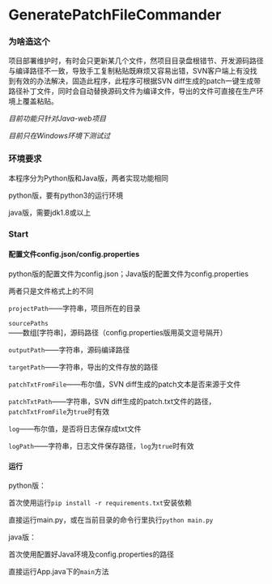 # GeneratePatchFileCommander

### 为啥造这个

项目部署维护时，有时会只更新某几个文件，然项目目录盘根错节、开发源码路径与编译路径不一致，导致手工复制粘贴既麻烦又容易出错，SVN客户端上有没找到有效的办法解决，固造此程序，此程序可根据SVN diff生成的patch一键生成带路径补丁文件，同时会自动替换源码文件为编译文件，导出的文件可直接在生产环境上覆盖粘贴。

*目前功能只针对Java-web项目*

*目前只在Windows环境下测试过*

### 环境要求

本程序分为Python版和Java版，两者实现功能相同

python版，要有python3的运行环境

java版，需要jdk1.8或以上


### Start

#### 配置文件config.json/config.properties

python版的配置文件为config.json；Java版的配置文件为config.properties

两者只是文件格式上的不同

`projectPath`——字符串，项目所在的目录

`sourcePaths`——数组[字符串]，源码路径（config.properties版用英文逗号隔开）

`outputPath`——字符串，源码编译路径

`targetPath`——字符串，导出的文件存放的路径

`patchTxtFromFile`——布尔值，SVN diff生成的patch文本是否来源于文件

`patchTxtPath`——字符串，SVN diff生成的patch.txt文件的路径，`patchTxtFromFile`为`true`时有效

`log`——布尔值，是否将日志保存成txt文件

`logPath`——字符串，日志文件保存路径，`log`为`true`时有效

#### 运行

python版：

首次使用运行`pip install -r requirements.txt`安装依赖

直接运行main.py，或在当前目录的命令行里执行`python main.py`

java版：

首次使用配置好Java环境及config.properties的路径

直接运行App.java下的`main`方法